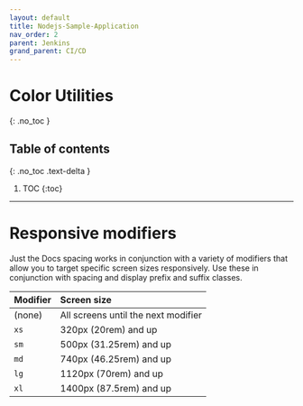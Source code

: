```yaml
---
layout: default
title: Nodejs-Sample-Application
nav_order: 2
parent: Jenkins
grand_parent: CI/CD
---
```


# Color Utilities
{: .no_toc }

## Table of contents
{: .no_toc .text-delta }

1. TOC
{:toc}

---

# Responsive modifiers

Just the Docs spacing works in conjunction with a variety of modifiers that allow you to target specific screen sizes responsively. Use these in conjunction with spacing and display prefix and suffix classes.

| Modifier  | Screen size                          |
|:----------|:-------------------------------------|
| (none)    | All screens until the next modifier  |
| `xs`      | 320px (20rem) and up                 |
| `sm`      | 500px (31.25rem) and up              |
| `md`      | 740px (46.25rem) and up              |
| `lg`      | 1120px (70rem) and up                |
| `xl`      | 1400px (87.5rem) and up              |
